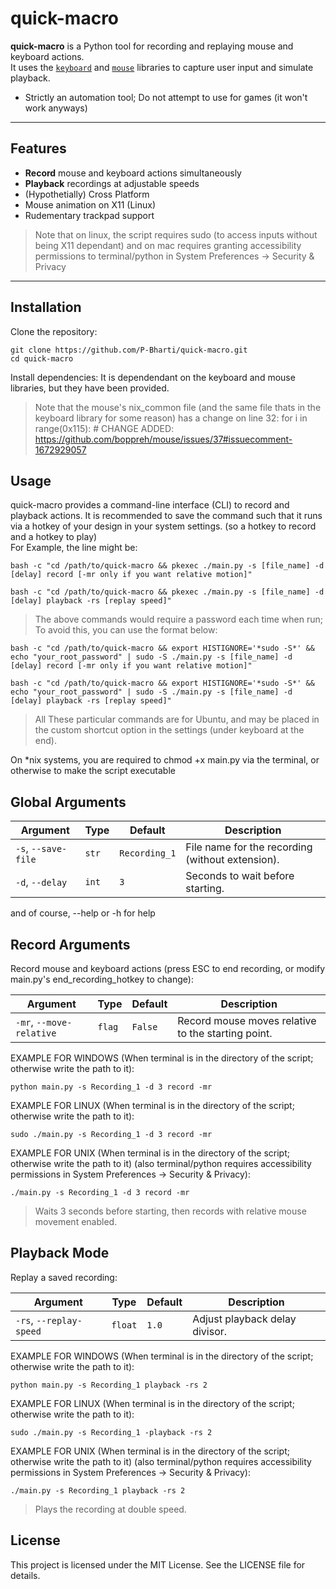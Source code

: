 # quick-macro

**quick-macro** is a Python tool for recording and replaying mouse and keyboard actions.  
It uses the [`keyboard`](https://pypi.org/project/keyboard/) and [`mouse`](https://pypi.org/project/mouse/) libraries to capture user input and simulate playback.

* Strictly an automation tool; Do not attempt to use for games (it won't work anyways)
---

## Features
- **Record** mouse and keyboard actions simultaneously
- **Playback** recordings at adjustable speeds  
- (Hypothetially) Cross Platform
- Mouse animation on X11 (Linux)
- Rudementary trackpad support

> Note that on linux, the script requires sudo (to access inputs without being X11 dependant) and on mac requires granting accessibility permissions to terminal/python in System Preferences -> Security & Privacy

---

## Installation

Clone the repository:

```
git clone https://github.com/P-Bharti/quick-macro.git
cd quick-macro
```
Install dependencies:
It is dependendant on the keyboard and mouse libraries, but they have been provided.
> Note that the mouse's nix_common file (and the same file thats in the keyboard library for some reason) has a change on line 32: for i in range(0x115): # CHANGE ADDED: https://github.com/boppreh/mouse/issues/37#issuecomment-1672929057

## Usage
quick-macro provides a command-line interface (CLI) to record and playback actions.
It is recommended to save the command such that it runs via a hotkey of your design in your system settings. (so a hotkey to record and a hotkey to play)
<br>
For Example, the line might be:
```
bash -c "cd /path/to/quick-macro && pkexec ./main.py -s [file_name] -d [delay] record [-mr only if you want relative motion]"
```
```
bash -c "cd /path/to/quick-macro && pkexec ./main.py -s [file_name] -d [delay] playback -rs [replay speed]"
```
> The above commands would require a password each time when run; To avoid this, you can use the format below:
```
bash -c "cd /path/to/quick-macro && export HISTIGNORE='*sudo -S*' && echo "your_root_password" | sudo -S ./main.py -s [file_name] -d [delay] record [-mr only if you want relative motion]"
```
```
bash -c "cd /path/to/quick-macro && export HISTIGNORE='*sudo -S*' && echo "your_root_password" | sudo -S ./main.py -s [file_name] -d [delay] playback -rs [replay speed]"
```

> All These particular commands are for Ubuntu, and may be placed in the custom shortcut option in the settings (under keyboard at the end).

On *nix systems, you are required to chmod +x main.py via the terminal, or otherwise to make the script executable

## Global Arguments

| Argument | Type | Default | Description |
|----------|------|---------|-------------|
| `-s`, `--save-file` | `str` | `Recording_1` | File name for the recording (without extension).|
| `-d`, `--delay`     | `int` | `3`          | Seconds to wait before starting. |


and of course, --help or -h for help

## Record Arguments
Record mouse and keyboard actions (press ESC to end recording, or modify main.py's end_recording_hotkey to change):

| Argument | Type | Default | Description |
|----------|------|---------|-------------|
| `-mr`, `--move-relative` | `flag` | `False` | Record mouse moves relative to the starting point. |

EXAMPLE FOR WINDOWS (When terminal is in the directory of the script; otherwise write the path to it):
```
python main.py -s Recording_1 -d 3 record -mr
```
EXAMPLE FOR LINUX (When terminal is in the directory of the script; otherwise write the path to it):
```
sudo ./main.py -s Recording_1 -d 3 record -mr
```
EXAMPLE FOR UNIX (When terminal is in the directory of the script; otherwise write the path to it) (also terminal/python requires accessibility permissions in System Preferences -> Security & Privacy):
```
./main.py -s Recording_1 -d 3 record -mr
```
> Waits 3 seconds before starting, then records with relative mouse movement enabled.

## Playback Mode
Replay a saved recording:

| Argument | Type | Default | Description |
|----------|------|---------|-------------|
| `-rs`, `--replay-speed` | `float` | `1.0` | Adjust playback delay divisor. |


EXAMPLE FOR WINDOWS (When terminal is in the directory of the script; otherwise write the path to it):
```
python main.py -s Recording_1 playback -rs 2
```
EXAMPLE FOR LINUX (When terminal is in the directory of the script; otherwise write the path to it):
```
sudo ./main.py -s Recording_1 -playback -rs 2
```
EXAMPLE FOR UNIX (When terminal is in the directory of the script; otherwise write the path to it) (also terminal/python requires accessibility permissions in System Preferences -> Security & Privacy):
```
./main.py -s Recording_1 playback -rs 2
```
> Plays the recording at double speed.

## License
This project is licensed under the MIT License.
See the LICENSE file for details.
